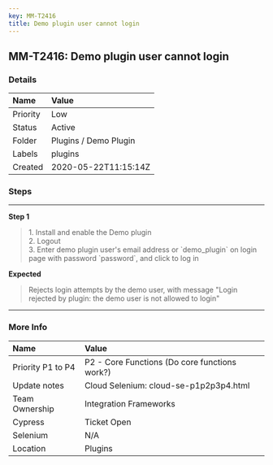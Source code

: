 ```yaml
---
key: MM-T2416
title: Demo plugin user cannot login
---
```


## MM-T2416: Demo plugin user cannot login

### Details

| Name     | Value                 |
| :------- | :-------------------- |
| Priority | Low                   |
| Status   | Active                |
| Folder   | Plugins / Demo Plugin |
| Labels   | plugins               |
| Created  | 2020-05-22T11:15:14Z  |

### Steps

<hr/>

**Step 1**

> <article>1. Install and enable the Demo plugin<br>2. Logout <br>3. Enter demo plugin user's email address or `demo_plugin` on login page with password `password`, and click to log in</article>

**Expected**

> <article>Rejects login attempts by the demo user, with message "Login rejected by plugin: the demo user is not allowed to login"</article>

<hr/>

### More Info

| Name              | Value                                         |
| :---------------- | :-------------------------------------------- |
| Priority P1 to P4 | P2 - Core Functions (Do core functions work?) |
| Update notes      | Cloud Selenium: cloud-se-p1p2p3p4.html        |
| Team Ownership    | Integration Frameworks                        |
| Cypress           | Ticket Open                                   |
| Selenium          | N/A                                           |
| Location          | Plugins                                       |
